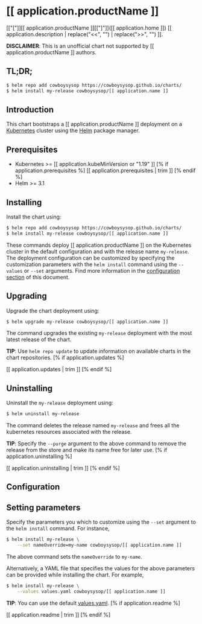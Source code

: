 # [[ application.productName ]]

[["["]][[ application.productName ]][["]"]]([[ application.home ]]) [[ application.description | replace("<<", "") | replace(">>", "") ]].

**DISCLAIMER**: This is an unofficial chart not supported by [[ application.productName ]] authors.

## TL;DR;

```bash
$ helm repo add cowboysysop https://cowboysysop.github.io/charts/
$ helm install my-release cowboysysop/[[ application.name ]]
```

## Introduction

This chart bootstraps a [[ application.productName ]] deployment on a [Kubernetes](http://kubernetes.io) cluster using the [Helm](https://helm.sh) package manager.

## Prerequisites

- Kubernetes >= [[ application.kubeMinVersion or "1.19" ]]
[% if application.prerequisites %]
[[ application.prerequisites | trim ]]
[% endif %]
- Helm >= 3.1

## Installing

Install the chart using:

```bash
$ helm repo add cowboysysop https://cowboysysop.github.io/charts/
$ helm install my-release cowboysysop/[[ application.name ]]
```

These commands deploy [[ application.productName ]] on the Kubernetes cluster in the default configuration and with the release name `my-release`. The deployment configuration can be customized by specifying the customization parameters with the `helm install` command using the `--values` or `--set` arguments. Find more information in the [configuration section](#configuration) of this document.

## Upgrading

Upgrade the chart deployment using:

```bash
$ helm upgrade my-release cowboysysop/[[ application.name ]]
```

The command upgrades the existing `my-release` deployment with the most latest release of the chart.

**TIP**: Use `helm repo update` to update information on available charts in the chart repositories.
[% if application.updates %]

[[ application.updates | trim ]]
[% endif %]

## Uninstalling

Uninstall the `my-release` deployment using:

```bash
$ helm uninstall my-release
```

The command deletes the release named `my-release` and frees all the kubernetes resources associated with the release.

**TIP**: Specify the `--purge` argument to the above command to remove the release from the store and make its name free for later use.
[% if application.uninstalling %]

[[ application.uninstalling | trim ]]
[% endif %]

## Configuration

###

## Setting parameters

Specify the parameters you which to customize using the `--set` argument to the `helm install` command. For instance,

```bash
$ helm install my-release \
    --set nameOverride=my-name cowboysysop/[[ application.name ]]
```

The above command sets the `nameOverride` to `my-name`.

Alternatively, a YAML file that specifies the values for the above parameters can be provided while installing the chart. For example,

```bash
$ helm install my-release \
    --values values.yaml cowboysysop/[[ application.name ]]
```

**TIP**: You can use the default [values.yaml](values.yaml).
[% if application.readme %]

[[ application.readme | trim ]]
[% endif %]

